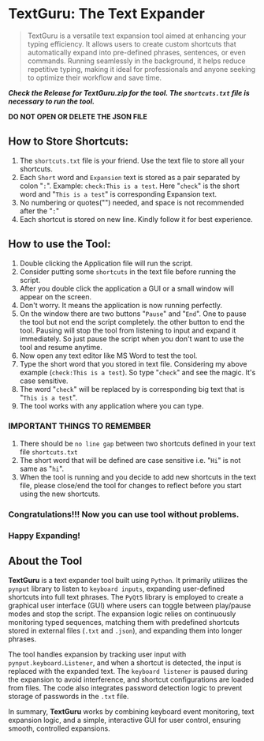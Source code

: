 # TextGuru: The Text Expander

> TextGuru is a versatile text expansion tool aimed at enhancing your typing efficiency. It allows users to create custom shortcuts that automatically expand into pre-defined phrases, sentences, or even commands. Running seamlessly in the background, it helps reduce repetitive typing, making it ideal for professionals and anyone seeking to optimize their workflow and save time.

**_Check the Release for TextGuru.zip for the tool. The `shortcuts.txt` file is necessary to run the tool._**

**DO NOT OPEN OR DELETE THE JSON FILE**

## How to Store Shortcuts:

1. The `shortcuts.txt` file is your friend. Use the text file to store all your shortcuts.
2. Each `Short` word and `Expansion` text is stored as a pair separated by colon "`:`". 
Example: `check:This is a test`. 
Here "`check`" is the short word and "`This is a test`" is corresponding Expansion text.
3. No numbering or quotes("") needed, and space is not recommended after the "`:`"
4. Each shortcut is stored on new line. Kindly follow it for best experience.

## How to use the Tool:
1. Double clicking the Application file will run the script.
2. Consider putting some `shortcuts` in the text file before running the script.
3. After you double click the application a GUI or a small window will appear on the screen.
4. Don't worry. It means the application is now running perfectly.
5. On the window there are two buttons "`Pause`" and "`End`". One to pause the tool but not end the script completely. the other button to end the tool. Pausing will stop the tool from listening to input and expand it immediately. So just pause the script when you don't want to use the tool and resume anytime.
6. Now open any text editor like MS Word to test the tool. 
7. Type the short word that you stored in text file. Considering my above example (`check:This is a test`). So type "`check`" and see the magic. It's case sensitive.
8. The word "`check`" will be replaced by is corresponding big text that is "`This is a test`".
9. The tool works with any application where you can type.

### IMPORTANT THINGS TO REMEMBER
1. There should be `no line gap` between two shortcuts defined in your text file `shortcuts.txt`
2. The short word that will be defined are case sensitive i.e. "`Hi`" is not same as "`hi`".
3. When the tool is running and you decide to add new shortcuts in the text file, please close/end the tool for changes to reflect before you start using the new shortcuts.


### Congratulations!!! Now you can use tool without problems.

### Happy Expanding!

## About the Tool
**TextGuru** is a text expander tool built using `Python`. It primarily utilizes the `pynput` library to listen to `keyboard inputs`, expanding user-defined shortcuts into full text phrases. The `PyQt5` library is employed to create a graphical user interface (GUI) where users can toggle between play/pause modes and stop the script. The expansion logic relies on continuously monitoring typed sequences, matching them with predefined shortcuts stored in external files (`.txt` and `.json`), and expanding them into longer phrases.

The tool handles expansion by tracking user input with `pynput.keyboard.Listener`, and when a shortcut is detected, the input is replaced with the expanded text. The `keyboard listener` is paused during the expansion to avoid interference, and shortcut configurations are loaded from files. The code also integrates password detection logic to prevent storage of passwords in the `.txt` file.

In summary, **TextGuru** works by combining keyboard event monitoring, text expansion logic, and a simple, interactive GUI for user control, ensuring smooth, controlled expansions.
